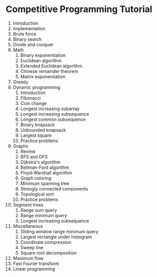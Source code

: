 # Competitive Programming Tutorial

1. Introduction
2. Implementation
3. Brute force
4. Binary search
5. Divide and conquer
6. Math
    1. Binary exponentiation
    2. Euclidean algorithm
    3. Extended Euclidean algorithm
    4. Chinese remainder theorem
    5. Matrix exponentiation
7. Greedy
8. Dynamic programming
    1. Introduction
    2. Fibonacci
    3. Coin change
    4. Longest increasing subarray
    5. Longest increasing subsequence
    6. Longest common subsequence
    7. Binary knapsack
    8. Unbounded knapsack
    9. Largest square
    10. Practice problems
9. Graphs
    1. Review
    2. BFS and DFS
    3. Dijkstra's algorithm
    4. Bellman-Ford algorithm
    5. Floyd-Warshall algorithm
    6. Graph coloring
    7. Minimum spanning tree
    8. Strongly connected components
    9. Topological sort
    10. Practice problems
10. Segment trees
    1. Range sum query
    2. Range minimum query
    3. Longest increasing subsequence
11. Miscellaneous
    1. Sliding window range minimum query
    2. Largest rectangle under histogram
    3. Coordinate compression
    4. Sweep line
    5. Square root decomposition
12. Maximum flow
13. Fast Fourier transform
14. Linear programming
